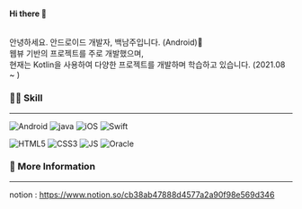 #### Hi there 👋 

###### 
###### 
<p>
  안녕하세요. 안드로이드 개발자, 백남주입니다. (Android)🌱<br/>  
  웹뷰 기반의 프로젝트를 주로 개발했으며,<br/>
  현재는 Kotlin을 사용하여 다양한 프로젝트를 개발하며 학습하고 있습니다. (2021.08 ~ )
</p>

### 🤹‍♀️ Skill
------------
![Android](https://img.shields.io/badge/Android-3DDC84?style=flat-square&logo=Android&logoColor=white)&nbsp;![java](https://img.shields.io/badge/java-007396?style=flat-square&logo=java&logoColor=white)&nbsp;![iOS](https://img.shields.io/badge/iOS-000000?style=flat-square&logo=iOS&logoColor=white)&nbsp;![Swift](https://img.shields.io/badge/Swift-FA7343?style=flat-square&logo=Swift&logoColor=white)
   
![HTML5](https://img.shields.io/badge/HTML5-E34F26?style=flat-square&logo=HTML5&logoColor=white)&nbsp;![CSS3](https://img.shields.io/badge/CSS3-1572B6?style=flat-square&logo=CSS3&logoColor=white)&nbsp;![JS](https://img.shields.io/badge/JavaScript-F7DF1E?style=flat-square&logo=JavaScript&logoColor=black)&nbsp;![Oracle](https://img.shields.io/badge/Oracle-F80000?style=flat-square&logo=Oracle&logoColor=white)&nbsp;
   
### 👻 More Information
------------
notion : https://www.notion.so/cb38ab47888d4577a2a90f98e569d346
